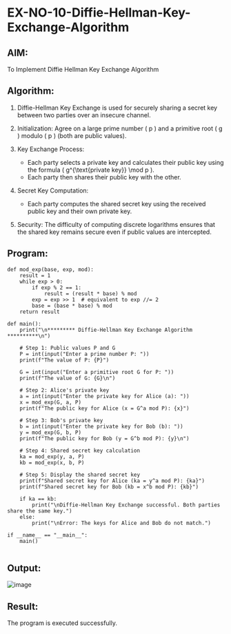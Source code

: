 # EX-NO-10-Diffie-Hellman-Key-Exchange-Algorithm

## AIM:
To Implement Diffie Hellman Key Exchange Algorithm 

## Algorithm:

1. Diffie-Hellman Key Exchange is used for securely sharing a secret key between two parties over an insecure channel.

2. Initialization: Agree on a large prime number \( p \) and a primitive root \( g \) modulo \( p \) (both are public values).

3. Key Exchange Process: 
   - Each party selects a private key and calculates their public key using the formula \( g^{\text{private key}} \mod p \).
   - Each party then shares their public key with the other.

4. Secret Key Computation: 
   - Each party computes the shared secret key using the received public key and their own private key.

5. Security: The difficulty of computing discrete logarithms ensures that the shared key remains secure even if public values are intercepted.

## Program:
```
def mod_exp(base, exp, mod):
    result = 1
    while exp > 0:
        if exp % 2 == 1:
            result = (result * base) % mod
        exp = exp >> 1  # equivalent to exp //= 2
        base = (base * base) % mod
    return result

def main():
    print("\n********* Diffie-Hellman Key Exchange Algorithm **********\n")

    # Step 1: Public values P and G
    P = int(input("Enter a prime number P: "))
    print(f"The value of P: {P}")

    G = int(input("Enter a primitive root G for P: "))
    print(f"The value of G: {G}\n")

    # Step 2: Alice's private key
    a = int(input("Enter the private key for Alice (a): "))
    x = mod_exp(G, a, P)
    print(f"The public key for Alice (x = G^a mod P): {x}")

    # Step 3: Bob's private key
    b = int(input("Enter the private key for Bob (b): "))
    y = mod_exp(G, b, P)
    print(f"The public key for Bob (y = G^b mod P): {y}\n")

    # Step 4: Shared secret key calculation
    ka = mod_exp(y, a, P)
    kb = mod_exp(x, b, P)

    # Step 5: Display the shared secret key
    print(f"Shared secret key for Alice (ka = y^a mod P): {ka}")
    print(f"Shared secret key for Bob (kb = x^b mod P): {kb}")

    if ka == kb:
        print("\nDiffie-Hellman Key Exchange successful. Both parties share the same key.")
    else:
        print("\nError: The keys for Alice and Bob do not match.")

if __name__ == "__main__":
    main()


```
## Output:
![image](https://github.com/user-attachments/assets/43544a67-4848-4a61-89fe-eb89a4805e96)



## Result:
  The program is executed successfully.

